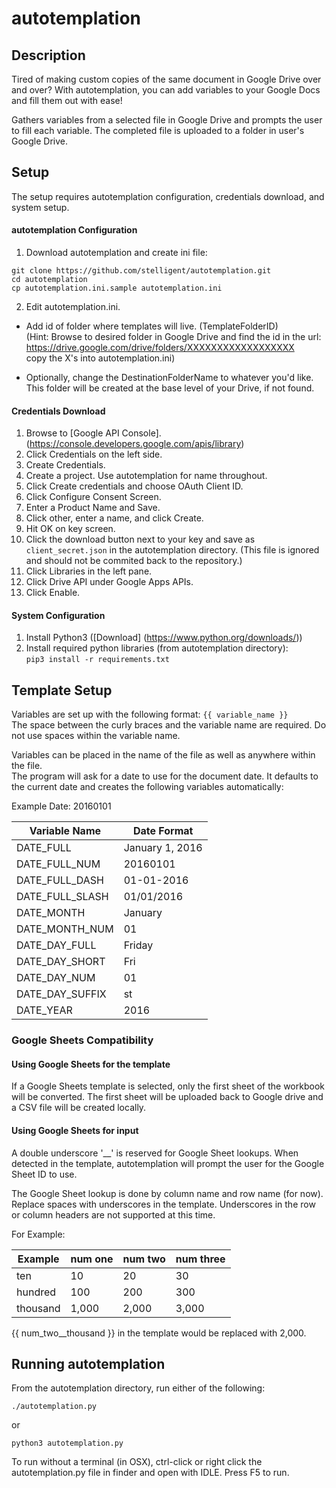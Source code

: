 # autotemplation
## Description
Tired of making custom copies of the same document in Google Drive over and over? With autotemplation, you can add variables to your Google Docs and fill them out with ease!

Gathers variables from a selected file in Google Drive and prompts the user to fill each variable. The completed file is uploaded to a folder in user's Google Drive.
## Setup
The setup requires autotemplation configuration, credentials download, and system setup.
#### autotemplation Configuration
1. Download autotemplation and create ini file:   

  ```
  git clone https://github.com/stelligent/autotemplation.git
  cd autotemplation
  cp autotemplation.ini.sample autotemplation.ini
  ```

2. Edit autotemplation.ini.

  * Add id of folder where templates will live. (TemplateFolderID)   
  (Hint: Browse to desired folder in Google Drive and find the id in the url:  
  https://drive.google.com/drive/folders/XXXXXXXXXXXXXXXXXX  
  copy the X's into autotemplation.ini)
  
  * Optionally, change the DestinationFolderName to whatever you'd like.  
  This folder will be created at the base level of your Drive, if not found.

#### Credentials Download
1. Browse to [Google API Console]. (https://console.developers.google.com/apis/library)
2. Click Credentials on the left side.
3. Create Credentials.
4. Create a project. Use autotemplation for name throughout. 
5. Click Create credentials and choose OAuth Client ID.
6. Click Configure Consent Screen.
7. Enter a Product Name and Save.
8. Click other, enter a name, and click Create.
9. Hit OK on key screen.
10. Click the download button next to your key and save as `client_secret.json` in the autotemplation directory. (This file is ignored and should not be commited back to the repository.)
11. Click Libraries in the left pane.
12. Click Drive API under Google Apps APIs.
13. Click Enable. 

#### System Configuration
1. Install Python3 ([Download] (https://www.python.org/downloads/))
2. Install required python libraries (from autotemplation directory):   
`pip3 install -r requirements.txt`

## Template Setup
Variables are set up with the following format: `{{ variable_name }} `   
The space between the curly braces and the variable name are required. Do not use spaces within the variable name.

Variables can be placed in the name of the file as well as anywhere within the file.  
The program will ask for a date to use for the document date. It defaults to the current date and creates the following variables automatically:   

Example Date: 20160101

| Variable Name | Date Format |
| --- | --- |
| DATE_FULL | January 1, 2016 |
| DATE_FULL_NUM | 20160101 |
| DATE_FULL_DASH | 01-01-2016 |
| DATE_FULL_SLASH | 01/01/2016 |
| DATE_MONTH | January |
| DATE_MONTH_NUM | 01 |
| DATE_DAY_FULL | Friday |
| DATE_DAY_SHORT | Fri |
| DATE_DAY_NUM | 01 |
| DATE_DAY_SUFFIX | st |
| DATE_YEAR | 2016 |

### Google Sheets Compatibility

#### Using Google Sheets for the template
If a Google Sheets template is selected, only the first sheet of the workbook will be converted. The first sheet will be uploaded back to Google drive and a CSV file will be created locally.

#### Using Google Sheets for input
A double underscore '__' is reserved for Google Sheet lookups. 
When detected in the template, autotemplation will prompt the user for the Google Sheet ID to use.

The Google Sheet lookup is done by column name and row name (for now). Replace spaces with underscores in the template.
Underscores in the row or column headers are not supported at this time.

For Example:

| Example | num one | num two | num three |
| --- | --- | --- | --- |
| ten | 10 | 20 | 30|
| hundred | 100 | 200 | 300|
| thousand | 1,000 | 2,000 | 3,000|

{{ num_two__thousand }} in the template would be replaced with 2,000.

## Running autotemplation
From the autotemplation directory, run either of the following:

`./autotemplation.py`

or

`python3 autotemplation.py`

To run without a terminal (in OSX), ctrl-click or right click the autotemplation.py file in finder and open with IDLE. Press F5 to run.
